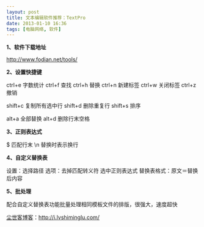 ```yaml
---
layout: post
title: 文本编辑软件推荐：TextPro
date: 2013-01-10 16:36
tags: [电脑网络, 软件]
---
```

<strong>1、软件下载地址</strong>

<a href="http://www.fodian.net/tools/" target="_blank">http://www.fodian.net/tools/</a>

<strong>2、设置快捷键</strong>

ctrl+e 字数统计
ctrl+f 查找
ctrl+h 替换
ctrl+n 新建标签
ctrl+w 关闭标签
ctrl+z 撤销

shift+c 复制所有选中行
shift+d 删除重复行
shift+s 排序

alt+a 全部替换
alt+d 删除行末空格

<strong>3、正则表达式</strong>

$ 匹配行末
\n 替换时表示换行

<strong>4、自定义替换表</strong>

设置：选择路径
选项：去掉匹配转义符 选中正则表达式
替换表格式：原文＝替换后内容

<strong>5、批处理</strong>

配合自定义替换表功能批量处理相同模板文件的排版，很强大，速度超快

<a href="http://i.lvshiminglu.com/">尘世客博客</a>：<a href="http://i.lvshiminglu.com/">http://i.lvshiminglu.com/</a>


